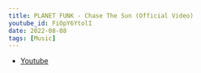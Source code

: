 ```yaml
---
title: PLANET FUNK - Chase The Sun (Official Video)
youtube_id: FiOpY6YtolI
date: 2022-08-08
tags: [Music]
---
```



* [Youtube](https://www.youtube.com/watch?v=FiOpY6YtolI)

